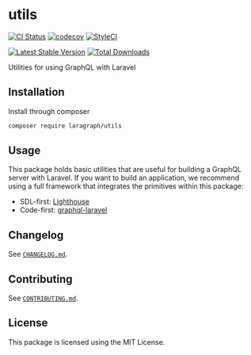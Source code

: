 # utils

[![CI Status](https://github.com/laragraph/utils/workflows/Continuous%20Integration/badge.svg)](https://github.com/laragraph/utils/actions)
[![codecov](https://codecov.io/gh/laragraph/utils/branch/master/graph/badge.svg)](https://codecov.io/gh/laragraph/utils)
[![StyleCI](https://github.styleci.io/repos/228471198/shield?branch=master)](https://github.styleci.io/repos/228471198)

[![Latest Stable Version](https://poser.pugx.org/laragraph/utils/v/stable)](https://packagist.org/packages/laragraph/utils)
[![Total Downloads](https://poser.pugx.org/laragraph/utils/downloads)](https://packagist.org/packages/laragraph/utils)

Utilities for using GraphQL with Laravel

## Installation

Install through composer

```bash
composer require laragraph/utils
```

## Usage

This package holds basic utilities that are useful for building a GraphQL server with Laravel.
If you want to build an application, we recommend using a full framework that integrates the
primitives within this package:

- SDL-first: [Lighthouse](https://github.com/nuwave/lighthouse)
- Code-first: [graphql-laravel](https://github.com/rebing/graphql-laravel)

## Changelog

See [`CHANGELOG.md`](CHANGELOG.md).

## Contributing

See [`CONTRIBUTING.md`](.github/CONTRIBUTING.md).

## License

This package is licensed using the MIT License.
